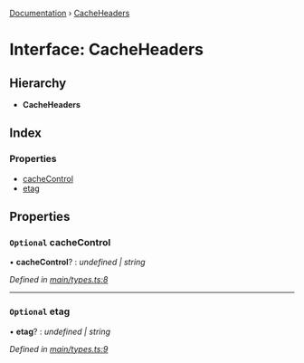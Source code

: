 [Documentation](../README.md) › [CacheHeaders](cacheheaders.md)

# Interface: CacheHeaders

## Hierarchy

* **CacheHeaders**

## Index

### Properties

* [cacheControl](cacheheaders.md#optional-cachecontrol)
* [etag](cacheheaders.md#optional-etag)

## Properties

### `Optional` cacheControl

• **cacheControl**? : *undefined | string*

*Defined in [main/types.ts:8](https://github.com/bad-batch/cacheability/blob/311cae7/src/main/types.ts#L8)*

___

### `Optional` etag

• **etag**? : *undefined | string*

*Defined in [main/types.ts:9](https://github.com/bad-batch/cacheability/blob/311cae7/src/main/types.ts#L9)*
